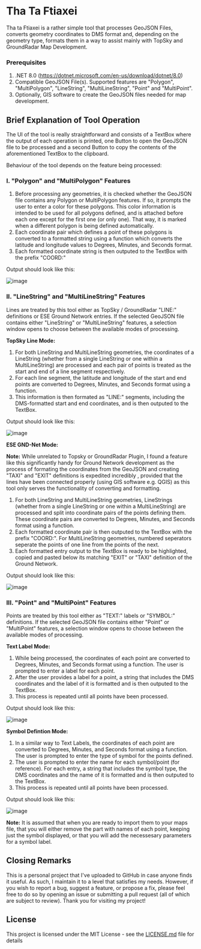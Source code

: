 # Tha Ta Ftiaxei 

Tha ta Ftiaxei is a rather simple tool that processes GeoJSON Files, converts geometry coordinates to DMS format and, depending on the geometry type, formats them in a way to assist mainly with TopSky and GroundRadar Map Development.

### Prerequisites

1. .NET 8.0 (https://dotnet.microsoft.com/en-us/download/dotnet/8.0)
2. Compatible GeoJSON File(s). Supported features are "Polygon", "MultiPolygon", "LineString", "MultiLineString", "Point" and "MultiPoint".
3. Optionally, GIS software to create the GeoJSON files needed for map development.

## Brief Explanation of Tool Operation
The UI of the tool is really straightforward and consists of a TextBox where the output of each operation is printed, one Button to open the GeoJSON file to be processed and a second Button to copy the contents of the aforementioned TextBox to the clipboard.

Behaviour of the tool depends on the feature being processed:

### I. "Polygon" and "MultiPolygon" Features
1. Before processing any geometries, it is checked whether the GeoJSON file contains any Polygon or MultiPolygon features. If so, it prompts the user to enter a color for these polygons. This color information is intended to be used for all polygons defined, and is attached before each one except for the first one (or only one). That way, it is marked when a different polygon is being defined automatically.
2. Each coordinate pair which defines a point of these polygons is converted to a formatted string using a function which converts the latitude and longitude values to Degrees, Minutes, and Seconds format.
3. Each formatted coordinate string is then outputed to the TextBox with the prefix "COORD:"

Output should look like this: 

![image](https://github.com/Ioannis-G/tha-ta-ftiaxei/assets/113134133/f3968d0a-7d0e-4bd8-9adc-893040ce626a)

### II. "LineString" and "MultiLineString" Features

Lines are treated by this tool either as TopSky / GroundRadar "LINE:" definitions or ESE Ground Network entries. If the selected GeoJSON file contains either "LineString" or "MultiLineString" features, a selection window opens to choose between the available modes of processing.

**TopSky Line Mode:**

1. For both LineString and MultiLineString geometries, the coordinates of a LineString (whether from a single LineString or one within a MultiLineString) are processed and each pair of points is treated as the start and end of a line segment respectively.
2. For each line segment, the latitude and longitude of the start and end points are converted to Degrees, Minutes, and Seconds format using a function.
3. This information is then formated as "LINE:" segments, including the DMS-formatted start and end coordinates, and is then outputed to the TextBox.

Output should look like this:

![image](https://github.com/Ioannis-G/tha-ta-ftiaxei/assets/113134133/956582c6-d738-468d-a47b-0d1a77861d8f)

**ESE GND-Net Mode:**

**Note:** While unrelated to Topsky or GroundRadar Plugin, I found a feature like this significantly handy for Ground Network development as the process of formating the coordinates from the GeoJSON and creating "TAXI" and "EXIT" definitions is expedited incredibly , provided that the lines have been connected properly (using GIS software e.g. QGIS) as this tool only serves the functionality of converting and formatting.

1. For both LineString and MultiLineString geometries, LineStrings (whether from a single LineString or one within a MultiLineString) are processed and split into coordinate pairs of the points defining them. These coordinate pairs are converted to Degrees, Minutes, and Seconds format using a function.
2. Each formatted coordinate pair is then outputed to the TextBox with the prefix "COORD:". For MultiLineString geometries, numbered seperators seperate the points of one line from the points of the next.
3. Each formatted entry output to the TextBox is ready to be highlighted, copied and pasted below its matching "EXIT" or "TAXI" definition of the Ground Network.

Output should look like this:

![image](https://github.com/user-attachments/assets/7da3e8f0-a0c7-449e-adec-26c7c8adc361)

### III. "Point" and "MultiPoint" Features
Points are treated by this tool either as "TEXT:" labels or "SYMBOL:" definitions. If the selected GeoJSON file contains either "Point" or "MultiPoint" features, a selection window opens to choose between the available modes of processing.

**Text Label Mode:**

1. While being processed, the coordinates of each point are converted to Degrees, Minutes, and Seconds format using a function. The user is prompted to enter a label for each point.
2. After the user provides a label for a point, a string that includes the DMS coordinates and the label of it is formatted and is then outputed to the TextBox.
3. This process is repeated until all points have been processed.

Output should look like this:

![image](https://github.com/Ioannis-G/tha-ta-ftiaxei/assets/113134133/17b2ba0d-1dad-44ee-97dd-65af3073d038)

**Symbol Defintion Mode:**
 1. In a similar way to Text Labels, the coordinates of each point are converted to Degrees, Minutes, and Seconds format using a function. The user is prompted to enter the type of symbol for the points defined.
 2. The user is prompted to enter the name for each symbol/point (for reference). For each entry, a string that includes the symbol type, the DMS coordinates and the name of it is formatted and is then outputed to the TextBox.
 3. This process is repeated until all points have been processed.

Output should look like this: 

![image](https://github.com/Ioannis-G/tha-ta-ftiaxei/assets/113134133/7c9a3dda-e195-4ef6-b185-288d782064ea)


**Note:** It is assumed that when you are ready to import them to your maps file, that you will either remove the part with names of each point, keeping just the symbol displayed, or that you will add the necessesary parameters for a symbol label.
## Closing Remarks

This is a personal project that I've uploaded to GitHub in case anyone finds it useful. As such, I maintain it to a level that satisfies my needs. However, if you wish to report a bug, suggest a feature, or propose a fix, please feel free to do so by opening an issue or submitting a pull request (all of which are subject to review). Thank you for visiting my project!

## License

This project is licensed under the MIT License - see the [LICENSE.md](LICENSE.md) file for details


